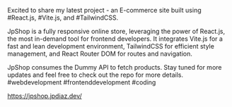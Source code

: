 Excited to share my latest project - an E-commerce site built using #React.js, #Vite.js, and #TailwindCSS.

JpShop is a fully responsive online store, leveraging the power of React.js, the most in-demand tool for frontend developers. It integrates Vite.js for a fast and lean development environment, TailwindCSS for efficient style management, and React Router DOM for routes and navigation.

JpShop consumes the Dummy API to fetch products. Stay tuned for more updates and feel free to check out the repo for more details. #webdevelopment #frontenddevelopment #coding

https://jpshop.jpdiaz.dev/
